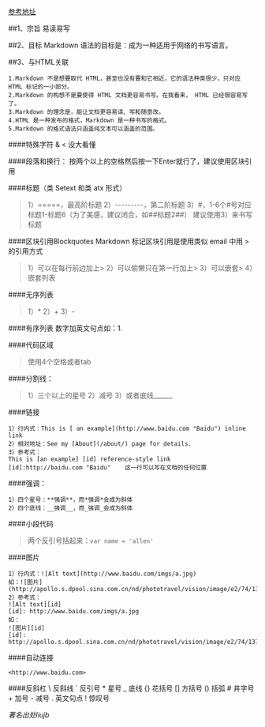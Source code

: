 [参考地址](http://wowubuntu.com/markdown/#philosophy)

##1、宗旨
    易读易写

##2、目标
    Markdown 语法的目标是：成为一种适用于网络的书写语言。

##3、与HTML关联

    1.Markdown 不是想要取代 HTML，甚至也没有要和它相近，它的语法种类很少，只对应 HTML 标记的一小部分。
    2.Markdown 的构想不是要使得 HTML 文档更容易书写。在我看来， HTML 已经很容易写了。
    3.Markdown 的理念是，能让文档更容易读、写和随意改。
    4.HTML 是一种发布的格式，Markdown 是一种书写的格式。
    5.Markdown 的格式语法只涵盖纯文本可以涵盖的范围。

####特殊字符 & <
没大看懂

####段落和换行：
    按两个以上的空格然后按一下Enter就行了，建议使用区块引用

####标题（类 Setext 和类 atx 形式）
> 1）=====，最高阶标题
> 2）---------，第二阶标题
> 3）#，1-6个#号对应标题1-标题6（为了美感，建议闭合，如##标题2##）
> 建议使用3）来书写标题

####区块引用Blockquotes
Markdown 标记区块引用是使用类似 email 中用 > 的引用方式

> 1）可以在每行前边加上>
> 2）可以偷懒只在第一行加上>
> 3）可以嵌套>
> 4）嵌套列表

####无序列表

> 1）*
> 2）+
> 3）-

####有序列表
数字加英文句点如：1. 

####代码区域
> 使用4个空格或者tab

####分割线：
> 1）三个以上的星号
> 2）减号
> 3）或者底线______

####链接

    1）行内式：This is [ an example](http://www.baidu.com "Baidu") inline link
    2）相对地址：See my [About](/about/) page for details.
    3）参考式：
    This is [an example] [id] reference-style link
    [id]:http://baidu.com "Baidu"    这一行可以写在文档的任何位置

####强调：

    1）四个星号：**强调**，而*强调*会成为斜体
    2）四个底线：__强调__，而_强调_会成为斜体    

####小段代码
> 两个反引号括起来：`var name = 'allen'`

####图片

    1）行内式：![Alt text](http://www.baidu.com/imgs/a.jpg)
    如：![图片](http://apollo.s.dpool.sina.com.cn/nd/phototravel/vision/image/e2/74/1370414209_578744310_1728743920_0_60.jpg)
    2）参考式：
    ![Alt text][id]
    [id]: http://www.baidu.com/imgs/a.jpg
    如：
    ![图片][id]
    [id]: http://apollo.s.dpool.sina.com.cn/nd/phototravel/vision/image/e2/74/1370414209_578744310_1728743920_0_60.jpg

####自动连接

    <http://www.baidu.com>

####反斜杠
    \   反斜线
    `   反引号
    *   星号
    _   底线
    {}  花括号
    []  方括号
    ()  括弧
    #   井字号
    +   加号
    -   减号
    .   英文句点
    !   惊叹号
    
    
*著名出处liujb*
 
 
 
 
 
 
 
 
 
 
 
 
